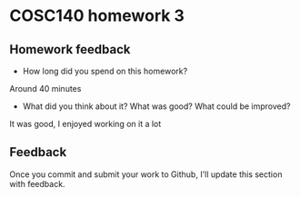 # COSC140 homework 3

## Homework feedback

 * How long did you spend on this homework? 
 
 
 Around 40 minutes

 * What did you think about it?  What was good?  What could be improved?

 It was good, I enjoyed working on it a lot

## Feedback

Once you commit and submit your work to Github, I'll update this section with feedback.

